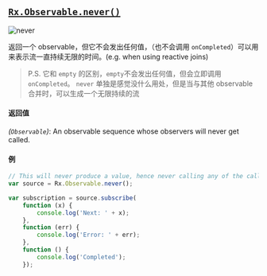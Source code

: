 ## [`Rx.Observable.never()`](https://github.com/Reactive-Extensions/RxJS/blob/master/src/core/linq/observable/never.js)

![never](http://reactivex.io/documentation/operators/images/never.png)

返回一个 observable，但它不会发出任何值，（也不会调用 `onCompleted`）可以用来表示流一直持续无限的时间。(e.g. when using reactive joins)

> P.S. 它和 `empty` 的区别，`empty`不会发出任何值，但会立即调用 `onCompleted`。 `never` 单独是感觉没什么用处，但是当与其他 observable合并时，可以生成一个无限持续的流 

#### 返回值
*(`Observable`)*: An observable sequence whose observers will never get called.

#### 例

```js
// This will never produce a value, hence never calling any of the callbacks
var source = Rx.Observable.never();

var subscription = source.subscribe(
    function (x) {
        console.log('Next: ' + x);
    },
    function (err) {
        console.log('Error: ' + err);   
    },
    function () {
        console.log('Completed');   
    });
```

[](http://jsbin.com/nuyawe/1/embed?js,console)
